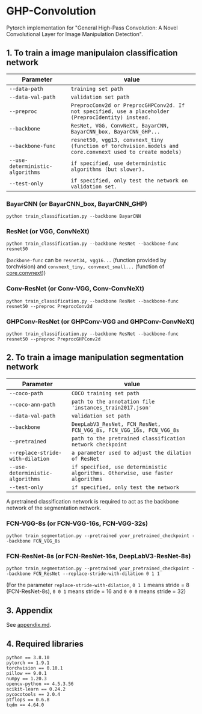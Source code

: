 # GHP-Convolution
Pytorch implementation for "General High-Pass Convolution: A Novel Convolutional Layer for Image Manipulation Detection".

## 1. To train a image manipulaion classification network
| Parameter                        | value                                                                              |
| -------------------------------- | ---------------------------------------------------------------------------------- |
| `--data-path`                    | `training set path`                                                                |
| `--data-val-path`                | `validation set path`                                                              |
| `--preproc`                      | `PreprocConv2d or PreprocGHPConv2d. If not specified, use a placeholder (PreprocIdentity) instead.`  |
| `--backbone`                     | `ResNet, VGG, ConvNeXt, BayarCNN, BayarCNN_box, BayarCNN_GHP...`                   |
| `--backbone-func`                | `resnet50, vgg13, convnext_tiny (function of torchvision.models and core.convnext used to create models)` |
| `--use-deterministic-algorithms` | `if specified, use deterministic algorithms (but slower).`                         |
| `--test-only`                    | `if specified, only test the network on validation set.`                           |
### BayarCNN (or BayarCNN_box, BayarCNN_GHP)
```
python train_classification.py --backbone BayarCNN
```
### ResNet (or VGG, ConvNeXt)
```
python train_classification.py --backbone ResNet --backbone-func resnet50
```
(`backbone-func` can be `resnet34, vgg16...` (function provided by torchvision) and `convnext_tiny, convnext_small...` (function of [core.convnext](core/convnext.py)))
### Conv-ResNet (or Conv-VGG, Conv-ConvNeXt)
```
python train_classification.py --backbone ResNet --backbone-func resnet50 --preproc PreprocConv2d
```
### GHPConv-ResNet (or GHPConv-VGG and GHPConv-ConvNeXt)
```
python train_classification.py --backbone ResNet --backbone-func resnet50 --preproc PreprocGHPConv2d
```

## 2. To train a image manipulation segmentation network
| Parameter                        | value                                                                              |
| -------------------------------- | ---------------------------------------------------------------------------------- |
| `--coco-path`                    | `COCO training set path`                                                           |
| `--coco-ann-path`                | `path to the annotation file 'instances_train2017.json'`                           |
| `--data-val-path`                | `validation set path`                                                              |
| `--backbone`                     | `DeepLabV3_ResNet, FCN_ResNet, FCN_VGG_8s, FCN_VGG_16s, FCN_VGG_8s`                |
| `--pretrained`                   | `path to the pretrained classification network checkpoint`                         |
| `--replace-stride-with-dilation` | `a parameter used to adjust the dilation of ResNet`                                |
| `--use-deterministic-algorithms` | `if specified, use deterministic algorithms. Otherwise, use faster algorithms`     |
| `--test-only`                    | `if specified, only test the network`                                              |

A pretrained classification network is required to act as the backbone network of the segmentation network.
### FCN-VGG-8s (or FCN-VGG-16s, FCN-VGG-32s)
```
python train_segmentation.py --pretrained your_pretrained_checkpoint --backbone FCN_VGG_8s
```
### FCN-ResNet-8s (or FCN-ResNet-16s, DeepLabV3-ResNet-8s)
```
python train_segmentation.py --pretrained your_pretrained_checkpoint --backbone FCN_ResNet --replace-stride-with-dilation 0 1 1
```
(For the parameter `replace-stride-with-dilation`, `0 1 1` means stride = 8 (FCN-ResNet-8s), `0 0 1` means stride = 16 and `0 0 0` means stride = 32)

## 3. Appendix
 See [appendix.md](appendix.md).
 
## 4. Required libraries 
`python == 3.8.10`  
`pytorch == 1.9.1`  
`torchvision == 0.10.1`  
`pillow == 9.0.1`  
`numpy == 1.20.3`  
`opencv-python == 4.5.3.56`  
`scikit-learn == 0.24.2`  
`pycocotools == 2.0.4`  
`ptflops == 0.6.8`  
`tqdm == 4.64.0`  
